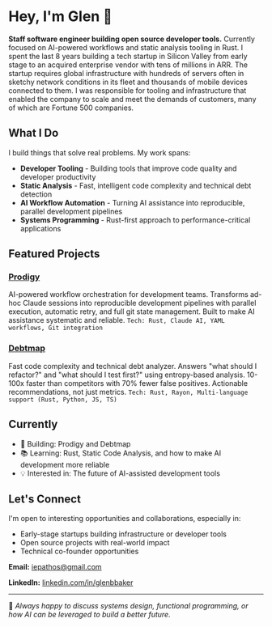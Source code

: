 # Hey, I'm Glen 👋

**Staff software engineer building open source developer tools.** Currently focused on AI-powered workflows and static analysis tooling in Rust.  I spent the last 8 years building a tech startup in Silicon Valley from early stage to an acquired enterprise vendor with tens of millions in ARR.  The startup requires global infrastructure with hundreds of servers often in sketchy network conditions in its fleet and thousands of mobile devices connected to them.  I was responsible for tooling and infrastructure that enabled the company to scale and meet the demands of customers, many of which are Fortune 500 companies.

## What I Do

I build things that solve real problems. My work spans:

- **Developer Tooling** - Building tools that improve code quality and developer productivity
- **Static Analysis** - Fast, intelligent code complexity and technical debt detection
- **AI Workflow Automation** - Turning AI assistance into reproducible, parallel development pipelines
- **Systems Programming** - Rust-first approach to performance-critical applications

## Featured Projects

### [Prodigy](https://github.com/iepathos/prodigy)
AI-powered workflow orchestration for development teams. Transforms ad-hoc Claude sessions into reproducible development pipelines with parallel execution, automatic retry, and full git state management. Built to make AI assistance systematic and reliable.
`Tech: Rust, Claude AI, YAML workflows, Git integration`

### [Debtmap](https://github.com/iepathos/debtmap)
Fast code complexity and technical debt analyzer. Answers "what should I refactor?" and "what should I test first?" using entropy-based analysis. 10-100x faster than competitors with 70% fewer false positives. Actionable recommendations, not just metrics.
`Tech: Rust, Rayon, Multi-language support (Rust, Python, JS, TS)`

## Currently

- 🔨 Building: Prodigy and Debtmap
- 📚 Learning: Rust, Static Code Analysis, and how to make AI development more reliable
- 💡 Interested in: The future of AI-assisted development tools

## Let's Connect

I'm open to interesting opportunities and collaborations, especially in:
- Early-stage startups building infrastructure or developer tools
- Open source projects with real-world impact
- Technical co-founder opportunities

**Email:** iepathos@gmail.com

**LinkedIn:** [linkedin.com/in/glenbbaker](https://www.linkedin.com/in/glenbbaker/)

---

💬 *Always happy to discuss systems design, functional programming, or how AI can be leveraged to build a better future.*
